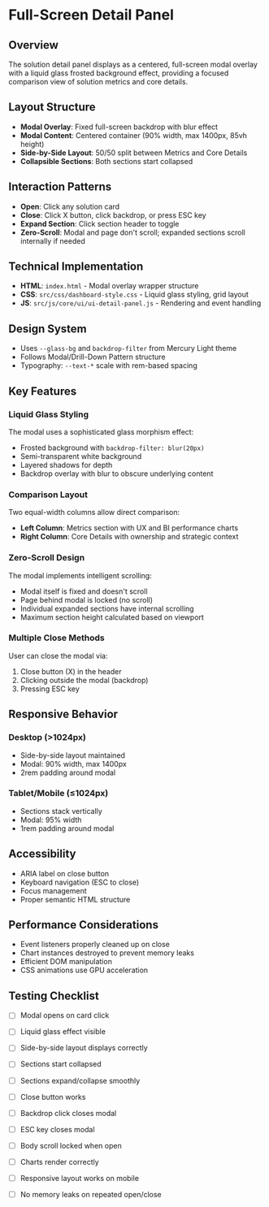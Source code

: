 # Full-Screen Detail Panel

## Overview
The solution detail panel displays as a centered, full-screen modal overlay with a liquid glass frosted background effect, providing a focused comparison view of solution metrics and core details.

## Layout Structure
- **Modal Overlay**: Fixed full-screen backdrop with blur effect
- **Modal Content**: Centered container (90% width, max 1400px, 85vh height)
- **Side-by-Side Layout**: 50/50 split between Metrics and Core Details
- **Collapsible Sections**: Both sections start collapsed

## Interaction Patterns
- **Open**: Click any solution card
- **Close**: Click X button, click backdrop, or press ESC key
- **Expand Section**: Click section header to toggle
- **Zero-Scroll**: Modal and page don't scroll; expanded sections scroll internally if needed

## Technical Implementation
- **HTML**: `index.html` - Modal overlay wrapper structure
- **CSS**: `src/css/dashboard-style.css` - Liquid glass styling, grid layout
- **JS**: `src/js/core/ui/ui-detail-panel.js` - Rendering and event handling

## Design System
- Uses `--glass-bg` and `backdrop-filter` from Mercury Light theme
- Follows Modal/Drill-Down Pattern structure
- Typography: `--text-*` scale with rem-based spacing

## Key Features

### Liquid Glass Styling
The modal uses a sophisticated glass morphism effect:
- Frosted background with `backdrop-filter: blur(20px)`
- Semi-transparent white background
- Layered shadows for depth
- Backdrop overlay with blur to obscure underlying content

### Comparison Layout
Two equal-width columns allow direct comparison:
- **Left Column**: Metrics section with UX and BI performance charts
- **Right Column**: Core Details with ownership and strategic context

### Zero-Scroll Design
The modal implements intelligent scrolling:
- Modal itself is fixed and doesn't scroll
- Page behind modal is locked (no scroll)
- Individual expanded sections have internal scrolling
- Maximum section height calculated based on viewport

### Multiple Close Methods
User can close the modal via:
1. Close button (X) in the header
2. Clicking outside the modal (backdrop)
3. Pressing ESC key

## Responsive Behavior

### Desktop (>1024px)
- Side-by-side layout maintained
- Modal: 90% width, max 1400px
- 2rem padding around modal

### Tablet/Mobile (≤1024px)
- Sections stack vertically
- Modal: 95% width
- 1rem padding around modal

## Accessibility
- ARIA label on close button
- Keyboard navigation (ESC to close)
- Focus management
- Proper semantic HTML structure

## Performance Considerations
- Event listeners properly cleaned up on close
- Chart instances destroyed to prevent memory leaks
- Efficient DOM manipulation
- CSS animations use GPU acceleration

## Testing Checklist
- [ ] Modal opens on card click
- [ ] Liquid glass effect visible
- [ ] Side-by-side layout displays correctly
- [ ] Sections start collapsed
- [ ] Sections expand/collapse smoothly
- [ ] Close button works
- [ ] Backdrop click closes modal
- [ ] ESC key closes modal
- [ ] Body scroll locked when open
- [ ] Charts render correctly
- [ ] Responsive layout works on mobile
- [ ] No memory leaks on repeated open/close

